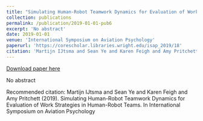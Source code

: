 ```yaml
---
title: "Simulating Human-Robot Teamwork Dynamics for Evaluation of Work Strategies in Human-Robot Teams"
collection: publications
permalink: /publication/2019-01-01-pub6
excerpt: 'No abstract'
date: 2019-01-01
venue: 'International Symposium on Aviation Psychology'
paperurl: 'https://corescholar.libraries.wright.edu/isap_2019/18'
citation: 'Martijn IJtsma and Sean Ye and Karen Feigh and Amy Pritchett (2019). Simulating Human-Robot Teamwork Dynamics for Evaluation of Work Strategies in Human-Robot Teams. In International Symposium on Aviation Psychology'
---
```


<a href='https://corescholar.libraries.wright.edu/isap_2019/18'>Download paper here</a>

No abstract

Recommended citation: Martijn IJtsma and Sean Ye and Karen Feigh and Amy Pritchett (2019). Simulating Human-Robot Teamwork Dynamics for Evaluation of Work Strategies in Human-Robot Teams. In International Symposium on Aviation Psychology